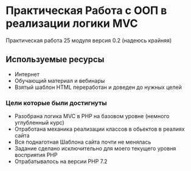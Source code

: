 # Практическая Работа с ООП в реализации логики MVC

Практическая работа 25 модуля версия 0.2 (надеюсь крайняя)

## Используемые ресурсы

* Интернет
* Обучающий материал и вебинары
* Взятый шаблон HTML переработан и доведен до нужных целей

### Цели которые были достигнуты

* Разобрана логика MVC в PHP на базовом уровне (немного углубленный курс)
* Отработана механика реализации классов в обьектов в реалиях сайта
* Вся поднаготная Шаблона сайта почти не менялась
* Задание сделано исключительно для моего текущего уровня восприятия PHP
* Отрабатывалось на версии PHP 7.2